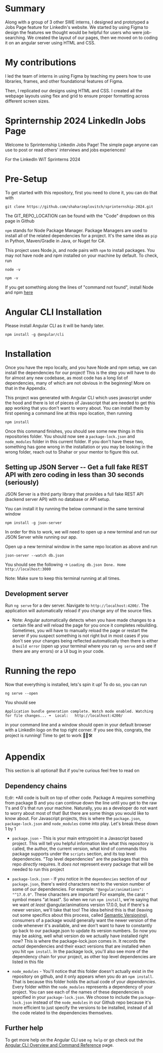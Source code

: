 # Summary

Along with a group of 3 other SWE interns, I designed and prototyped a Jobs Page feature for LinkedIn's website. We started by using Figma to design the features we thought would be helpful for users who were job-searching. We created the layout of our pages, then we moved on to coding it on an angular server using HTML and CSS.

# My contributions

I led the team of interns in using Figma by teaching my peers how to use libraries, frames, and other foundational features of Figma. 

Then, I replicated our designs using HTML and CSS. I created all the webpage layouts using flex and grid to ensure proper formatting across different screen sizes. 

# Sprinternship 2024 LinkedIn Jobs Page

Welcome to Sprinternship Linkedin Jobs Page! The simple page anyone can use to post or read others' interviews and jobs experiences! 

For the LinkedIn WiT Sprinterns 2024

# Pre-Setup

To get started with this repository, first you need to clone it, you can do that with

```shell
git clone https://github.com/shaharzeplovitch/sprinternship-2024.git
```

The GIT_REPO_LOCATION can be found with the "Code" dropdown on this page in Github

`npm` stands for Node Package Manager. Package Managers are used to install all of the related dependencies for a project. It's the same idea as `pip` in Python, Maven/Gradle in Java, or Nuget for C#.

This project uses Node.js, and node pairs with `npm` to install packages. You may not have node and npm installed on your machine by default. To check, run

```shell
node -v
```

```shell
npm -v
```

If you get something along the lines of "command not found", install Node and npm [here](https://docs.npmjs.com/downloading-and-installing-node-js-and-npm)


# Angular CLI Installation
Please install Angular CLI as it will be handy later.

```shell
npm install -g @angular/cli
```

# Installation

Once you have the repo locally, and you have Node and npm setup, we can install the dependencies for our project! This is the step you will have to do for almost any new codebase, as most code has a long list of dependencies, many of which are not obvious in the beginning! More on that in the Appendix.

This project was generated with Angular CLI which uses javascript under the hood and there is 
lot of pieces of Javascript that are needed to get this app working that you don't want to worry about. You can install them by
first opening a command line at this repo location, then running

```shell
npm install
```

Once this command finishes, you should see some new things in this repositories folder. You should now see a `package-lock.json` and `node_modules` folder in this current folder. If you don't have these two, something has gone wrong in the installation or you may be looking in the wrong folder, reach out to Shahar or your mentor to figure this out.

## Setting up JSON Server -- Get a full fake REST API with zero coding in less than 30 seconds (seriously)
JSON Server is a third party library that provides a full fake REST API (backend server API) with no database or API setup. 

You can install it by running the below command in the same terminal window
```shell
npm install -g json-server
```

In order for this to work, we will need to open up a new terminal and run our JSON Server while running our app. 

Open up a new terminal window in the same repo location as above and run

```shell
json-server --watch db.json
```

You should see the following -> 
`Loading db.json Done. Home http://localhost:3000`


Note: Make sure to keep this terminal running at all times. 

## Development server
Run `ng serve` for a dev server. Navigate to `http://localhost:4200/`. The application will automatically reload if you change any of the source files.

- Note:  Angular automatically detects when you have made changes to a certain file and will reload the page for you once it completes rebuilding. Sometimes, you will have to manually reload the page or restart the server if you suspect something is not right but in most cases if you don't see your changes being reflected automatically then there is either a `build error` (open up your terminal where you ran `ng serve` and see if there are any errors) or a UI bug in your code.


# Running the repo

Now that everything is installed, lets's spin it up! To do so, you can run

```shell
ng serve --open
```

You should see

`Application bundle generation complete.
Watch mode enabled. Watching for file changes...
  ➜  Local:   http://localhost:4200/`

in your command line and a window should open in your default browser with a LinkedIn logo on the top right corner. If you see this, congrats, the project is running! Time to get to work 👷‍♀️🛠


# Appendix

This section is all optional! But if you're curious feel free to read on

## Dependency chains

tl;dr: \*All code is built on top of other code. Package A requires something from package B and you can continue down the line until you get to the raw 1's and 0's that run your machine. Naturally, you as a developer do not want to worry about most of that! But there are some things you would like to know about. For Javascript projects, this is where the `package.json`, `package-lock.json` and `node_modules` come into play. Let's break these down 1 by 1

- `package.json` - This is your main entrypoint in a Javascript based project. This will tell you helpful information like what this repository is called, the author, the current version, what kind of commands this package supports under the `scripts` section, and its top level dependencies. "Top level dependencies" are the packages that this repo _directly_ requires. It _does not_ represent every package that will be needed to run this project

- `package-lock.json` - If you notice in the `dependencies` section of our `package.json`, there's weird characters next to the version number of some of our dependencies. For example: `"@angular/animations": "^17.0.0"`. These characters are important! For example, the carat `^` symbol means "at least". So when we run `npm install`, we're saying that we want _at least_ @angular/animations version 17.0.0, but if there's a newer version, we'll take that too! The idea behind this is that (leaving out some specifics about this process, called [Semantic Versioning](https://docs.npmjs.com/about-semantic-versioning)), consumers of a package would generally want the newer version of the code whenever it's available, and we don't want to have to constantly go back to our package.json to update its version numbers. So now you may be asking, well what version do we actually have installed right now? This is where the package-lock.json comes in. It records the _actual_ dependencies and their exact versions that are installed when you hit `npm install`. In the package lock, you'll also see more of the dependency chain for your project, as other top level dependencies are listed in this file

- `node_modules` - You'll notice that this folder doesn't actually exist in the repository on github, and it only appears when you do an `npm install`. That is because this folder holds the actual code of your _dependencies_. Every folder within the `node_modules` represents a dependency of your project. You can see each of the names of these dependencies is specified in your `package-lock.json`. We choose to include the `package-lock.json` instead of the `node_modules` in our Github repo because it's more efficient to just specify the versions to be installed, instead of all the code related to the dependencies themselves.

## Further help

To get more help on the Angular CLI use `ng help` or go check out the [Angular CLI Overview and Command Reference](https://angular.io/cli) page.



